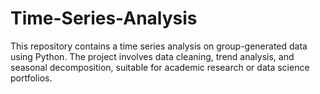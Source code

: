 # Time-Series-Analysis
This repository contains a time series analysis on group-generated data using Python. The project involves data cleaning, trend analysis, and seasonal decomposition, suitable for academic research or data science portfolios.
